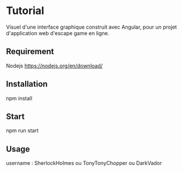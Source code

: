 # Tutorial

Visuel d'une interface graphique construit avec Angular, pour un projet d'application web d'escape game en ligne.

## Requirement

Nodejs
https://nodejs.org/en/download/

## Installation

npm install

## Start

npm run start

## Usage

username : SherlockHolmes ou TonyTonyChopper ou DarkVador
